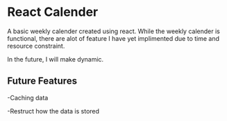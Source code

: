 # React Calender

A basic weekly calender created using react. While the weekly calender is functional, there are alot of feature I have yet implimented due to time and resource constraint.

In the future, I will make dynamic.

## Future Features

-Caching data

-Restruct how the data is stored

